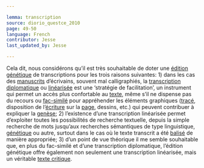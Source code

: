 ```yaml
---

lemma: transcription
source: diorio_questce_2010
page: 49-50
language: French
contributor: Jesse
last_updated_by: Jesse

---
```

Cela dit, nous considérons qu’il est très souhaitable de doter une [édition génétique](editionGenetic.html) de transcriptions pour les trois raisons suivantes: 1) dans les cas des [manuscrits](manuscript.html) d’écrivains, souvent mal calligraphiés, la [transcription diplomatique](transcriptionDiplomatic.html) ou [linéarisée](transcriptionLinear.html) est une ‘stratégie de facilitation’, un instrument qui permet un accès plus confortable au [texte](text.html), même s’il ne dispense pas du recours ou [fac-similé](facsimile.html) pour appréhender les éléments graphiques ([tracé](trace.html), disposition de l’[écriture](writingProcess.html) sur la [page](page.html), dessins, etc.) qui peuvent contribuer à expliquer la [genèse](genesis.html); 2) l’existence d’une transcription linéarisée permet d’exploiter toutes les possibilités de recherche textuelle, depuis la simple recherche de mots jusqu’aux recherches sémantiques de type linguistique, [génétique](geneticCriticism.html) ou autre, surtout dans le cas où le texte transcrit a été [balisé](markup.html) de manière appropriée; 3) d’un point de vue théorique il me semble souhaitable que, en plus du fac-similé et d’une transcription diplomatique, l’édition génétique offre également non seulement une transcription linéarisée, mais un véritable [texte critique](textCritical.html).
